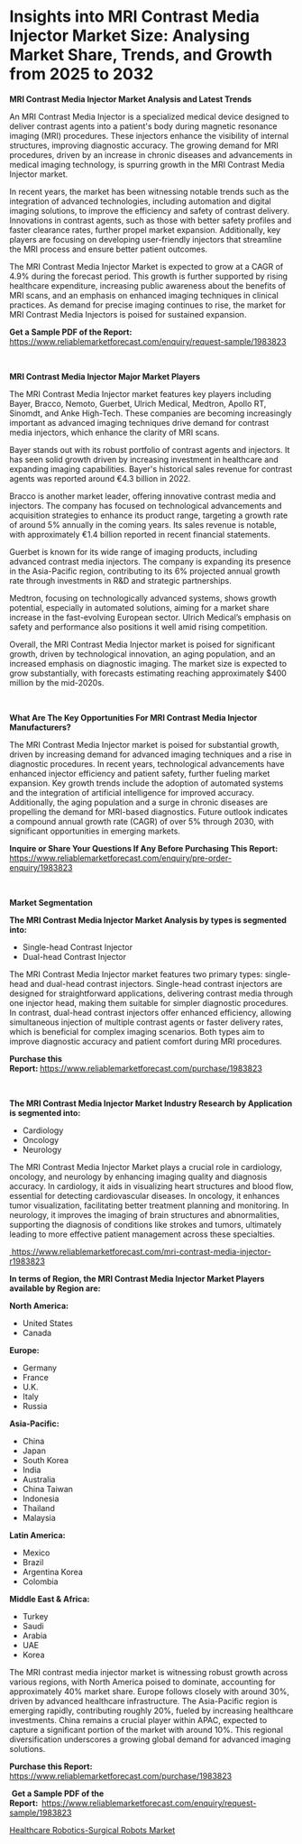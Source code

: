 <p><h1>Insights into MRI Contrast Media Injector Market Size: Analysing Market Share, Trends, and Growth from 2025 to 2032</h1></p><p><strong>MRI Contrast Media Injector Market Analysis and Latest Trends</strong></p>
<p><p>An MRI Contrast Media Injector is a specialized medical device designed to deliver contrast agents into a patient's body during magnetic resonance imaging (MRI) procedures. These injectors enhance the visibility of internal structures, improving diagnostic accuracy. The growing demand for MRI procedures, driven by an increase in chronic diseases and advancements in medical imaging technology, is spurring growth in the MRI Contrast Media Injector market.</p><p>In recent years, the market has been witnessing notable trends such as the integration of advanced technologies, including automation and digital imaging solutions, to improve the efficiency and safety of contrast delivery. Innovations in contrast agents, such as those with better safety profiles and faster clearance rates, further propel market expansion. Additionally, key players are focusing on developing user-friendly injectors that streamline the MRI process and ensure better patient outcomes.</p><p>The MRI Contrast Media Injector Market is expected to grow at a CAGR of 4.9% during the forecast period. This growth is further supported by rising healthcare expenditure, increasing public awareness about the benefits of MRI scans, and an emphasis on enhanced imaging techniques in clinical practices. As demand for precise imaging continues to rise, the market for MRI Contrast Media Injectors is poised for sustained expansion.</p></p>
<p><strong>Get a Sample PDF of the Report:&nbsp;</strong> <a href="https://www.reliablemarketforecast.com/enquiry/request-sample/1983823?utm_campaign=3049&utm_medium=2&utm_source=Github&utm_content=ia&utm_term=05032025&utm_id=mri-contrast-media-injector">https://www.reliablemarketforecast.com/enquiry/request-sample/1983823</a></p>
<p>&nbsp;</p>
<p><strong>MRI Contrast Media Injector Major Market Players</strong></p>
<p><p>The MRI Contrast Media Injector market features key players including Bayer, Bracco, Nemoto, Guerbet, Ulrich Medical, Medtron, Apollo RT, Sinomdt, and Anke High-Tech. These companies are becoming increasingly important as advanced imaging techniques drive demand for contrast media injectors, which enhance the clarity of MRI scans.</p><p>Bayer stands out with its robust portfolio of contrast agents and injectors. It has seen solid growth driven by increasing investment in healthcare and expanding imaging capabilities. Bayer's historical sales revenue for contrast agents was reported around €4.3 billion in 2022.</p><p>Bracco is another market leader, offering innovative contrast media and injectors. The company has focused on technological advancements and acquisition strategies to enhance its product range, targeting a growth rate of around 5% annually in the coming years. Its sales revenue is notable, with approximately €1.4 billion reported in recent financial statements.</p><p>Guerbet is known for its wide range of imaging products, including advanced contrast media injectors. The company is expanding its presence in the Asia-Pacific region, contributing to its 6% projected annual growth rate through investments in R&D and strategic partnerships.</p><p>Medtron, focusing on technologically advanced systems, shows growth potential, especially in automated solutions, aiming for a market share increase in the fast-evolving European sector. Ulrich Medical’s emphasis on safety and performance also positions it well amid rising competition.</p><p>Overall, the MRI Contrast Media Injector market is poised for significant growth, driven by technological innovation, an aging population, and an increased emphasis on diagnostic imaging. The market size is expected to grow substantially, with forecasts estimating reaching approximately $400 million by the mid-2020s.</p></p>
<p>&nbsp;</p>
<p><strong>What Are The Key Opportunities For MRI Contrast Media Injector Manufacturers?</strong></p>
<p><p>The MRI Contrast Media Injector market is poised for substantial growth, driven by increasing demand for advanced imaging techniques and a rise in diagnostic procedures. In recent years, technological advancements have enhanced injector efficiency and patient safety, further fueling market expansion. Key growth trends include the adoption of automated systems and the integration of artificial intelligence for improved accuracy. Additionally, the aging population and a surge in chronic diseases are propelling the demand for MRI-based diagnostics. Future outlook indicates a compound annual growth rate (CAGR) of over 5% through 2030, with significant opportunities in emerging markets.</p></p>
<p><strong>Inquire or Share Your Questions If Any Before Purchasing This Report:</strong> <a href="https://www.reliablemarketforecast.com/enquiry/pre-order-enquiry/1983823?utm_campaign=3049&utm_medium=2&utm_source=Github&utm_content=ia&utm_term=05032025&utm_id=mri-contrast-media-injector">https://www.reliablemarketforecast.com/enquiry/pre-order-enquiry/1983823</a></p>
<p>&nbsp;</p>
<p><strong>Market Segmentation</strong></p>
<p><strong>The MRI Contrast Media Injector Market Analysis by types is segmented into:</strong></p>
<p><ul><li>Single-head Contrast Injector</li><li>Dual-head Contrast Injector</li></ul></p>
<p><p>The MRI Contrast Media Injector market features two primary types: single-head and dual-head contrast injectors. Single-head contrast injectors are designed for straightforward applications, delivering contrast media through one injector head, making them suitable for simpler diagnostic procedures. In contrast, dual-head contrast injectors offer enhanced efficiency, allowing simultaneous injection of multiple contrast agents or faster delivery rates, which is beneficial for complex imaging scenarios. Both types aim to improve diagnostic accuracy and patient comfort during MRI procedures.</p></p>
<p><strong>Purchase this Report:&nbsp;</strong><a href="https://www.reliablemarketforecast.com/purchase/1983823?utm_campaign=3049&utm_medium=2&utm_source=Github&utm_content=ia&utm_term=05032025&utm_id=mri-contrast-media-injector">https://www.reliablemarketforecast.com/purchase/1983823</a></p>
<p>&nbsp;</p>
<p><strong>The MRI Contrast Media Injector Market Industry Research by Application is segmented into:</strong></p>
<p><ul><li>Cardiology</li><li>Oncology</li><li>Neurology</li></ul></p>
<p><p>The MRI Contrast Media Injector Market plays a crucial role in cardiology, oncology, and neurology by enhancing imaging quality and diagnosis accuracy. In cardiology, it aids in visualizing heart structures and blood flow, essential for detecting cardiovascular diseases. In oncology, it enhances tumor visualization, facilitating better treatment planning and monitoring. In neurology, it improves the imaging of brain structures and abnormalities, supporting the diagnosis of conditions like strokes and tumors, ultimately leading to more effective patient management across these specialties.</p></p>
<p><a href="https://www.reliablemarketforecast.com/mri-contrast-media-injector-r1983823?utm_campaign=3049&utm_medium=2&utm_source=Github&utm_content=ia&utm_term=05032025&utm_id=mri-contrast-media-injector">&nbsp;https://www.reliablemarketforecast.com/mri-contrast-media-injector-r1983823</a></p>
<p><strong>In terms of Region, the MRI Contrast Media Injector Market Players available by Region are:</strong></p>
<p>
    <p> <strong> North America: </strong>
        <ul>
            <li>United States</li>
            <li>Canada</li>
        </ul>
        </p> 
    <p> <strong> Europe: </strong>
        <ul>
            <li>Germany</li>
            <li>France</li>
            <li>U.K.</li>
            <li>Italy</li>
            <li>Russia</li>
        </ul>
        </p> 
    <p> <strong> Asia-Pacific: </strong>
        <ul>
            <li>China</li>
            <li>Japan</li>
            <li>South Korea</li>
            <li>India</li>
            <li>Australia</li>
            <li>China Taiwan</li>
            <li>Indonesia</li>
            <li>Thailand</li>
            <li>Malaysia</li>
        </ul>
        </p> 
    <p> <strong> Latin America: </strong>
        <ul>
            <li>Mexico</li>
            <li>Brazil</li>
            <li>Argentina Korea</li>
            <li>Colombia</li>
        </ul>
        </p> 
    <p> <strong> Middle East & Africa: </strong>
        <ul>
            <li>Turkey</li>
            <li>Saudi</li>
            <li>Arabia</li>
            <li>UAE</li>
            <li>Korea</li>
        </ul>
    </p>
    </p>
<p><p>The MRI contrast media injector market is witnessing robust growth across various regions, with North America poised to dominate, accounting for approximately 40% market share. Europe follows closely with around 30%, driven by advanced healthcare infrastructure. The Asia-Pacific region is emerging rapidly, contributing roughly 20%, fueled by increasing healthcare investments. China remains a crucial player within APAC, expected to capture a significant portion of the market with around 10%. This regional diversification underscores a growing global demand for advanced imaging solutions.</p></p>
<p><strong>Purchase this Report: </strong><a href="https://www.reliablemarketforecast.com/purchase/1983823?utm_campaign=3049&utm_medium=2&utm_source=Github&utm_content=ia&utm_term=05032025&utm_id=mri-contrast-media-injector">https://www.reliablemarketforecast.com/purchase/1983823</a></p>
<p>&nbsp;<strong>Get a Sample PDF of the Report:&nbsp;&nbsp;</strong><a href="https://www.reliablemarketforecast.com/enquiry/request-sample/1983823?utm_campaign=3049&utm_medium=2&utm_source=Github&utm_content=ia&utm_term=05032025&utm_id=mri-contrast-media-injector">https://www.reliablemarketforecast.com/enquiry/request-sample/1983823</a></p>
<p><strong></strong></p>
<p><p><a href="https://github.com/abantolemox08/Market-Research-Report-List-1/blob/main/healthcare-robotics-surgical-robots-market.md?utm_campaign=3049&utm_medium=2&utm_source=Github&utm_content=ia&utm_term=05032025&utm_id=mri-contrast-media-injector">Healthcare Robotics-Surgical Robots Market</a></p></p>